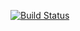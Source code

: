 [![Build Status](https://travis-ci.org/knif3/szte2016fall.svg?branch=master)](https://travis-ci.org/knif3/szte2016fall)
